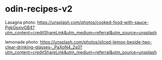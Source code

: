 # odin-recipes-v2

Lasagna photo: https://unsplash.com/photos/cooked-food-with-sauce-PgkGsxjvGB4?utm_content=creditShareLink&utm_medium=referral&utm_source=unsplash

lemonade photo: https://unsplash.com/photos/sliced-lemon-beside-two-clear-drinking-glasses-_PaXoN4_2s0?utm_content=creditShareLink&utm_medium=referral&utm_source=unsplash